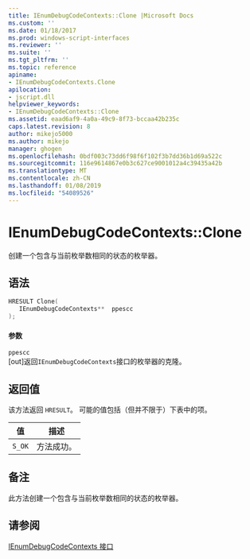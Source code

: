 ```yaml
---
title: IEnumDebugCodeContexts::Clone |Microsoft Docs
ms.custom: ''
ms.date: 01/18/2017
ms.prod: windows-script-interfaces
ms.reviewer: ''
ms.suite: ''
ms.tgt_pltfrm: ''
ms.topic: reference
apiname:
- IEnumDebugCodeContexts.Clone
apilocation:
- jscript.dll
helpviewer_keywords:
- IEnumDebugCodeContexts::Clone
ms.assetid: eaad6af9-4a0a-49c9-8f73-bccaa42b235c
caps.latest.revision: 8
author: mikejo5000
ms.author: mikejo
manager: ghogen
ms.openlocfilehash: 0bdf003c73dd6f98f6f102f3b7dd36b1d69a522c
ms.sourcegitcommit: 116e9614867e0b3c627ce9001012a4c39435a42b
ms.translationtype: MT
ms.contentlocale: zh-CN
ms.lasthandoff: 01/08/2019
ms.locfileid: "54089526"
---
```

# <a name="ienumdebugcodecontextsclone"></a>IEnumDebugCodeContexts::Clone
创建一个包含与当前枚举数相同的状态的枚举器。  
  
## <a name="syntax"></a>语法  
  
```cpp
HRESULT Clone(  
   IEnumDebugCodeContexts**  ppescc  
);  
```  
  
#### <a name="parameters"></a>参数  
 `ppescc`  
 [out]返回`IEnumDebugCodeContexts`接口的枚举器的克隆。  
  
## <a name="return-value"></a>返回值  
 该方法返回 `HRESULT`。 可能的值包括（但并不限于）下表中的项。  
  
|值|描述|  
|-----------|-----------------|  
|`S_OK`|方法成功。|  
  
## <a name="remarks"></a>备注  
 此方法创建一个包含与当前枚举数相同的状态的枚举器。  
  
## <a name="see-also"></a>请参阅  
 [IEnumDebugCodeContexts 接口](../../winscript/reference/ienumdebugcodecontexts-interface.md)